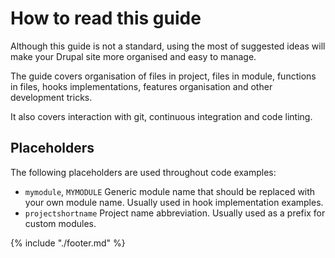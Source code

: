 # How to read this guide
Although this guide is not a standard, using the most of suggested ideas will make your Drupal site more organised and easy to manage.

The guide covers organisation of files in project, files in module, functions in files, hooks implementations, features organisation and other development tricks.

It also covers interaction with git, continuous integration and code linting.

## Placeholders
The following placeholders are used throughout code examples:
* `mymodule`, `MYMODULE` Generic module name that should be replaced with your own module name. Usually used in hook implementation examples.
* `projectshortname` Project name abbreviation. Usually used as a prefix for custom modules.

{% include "./footer.md" %}
